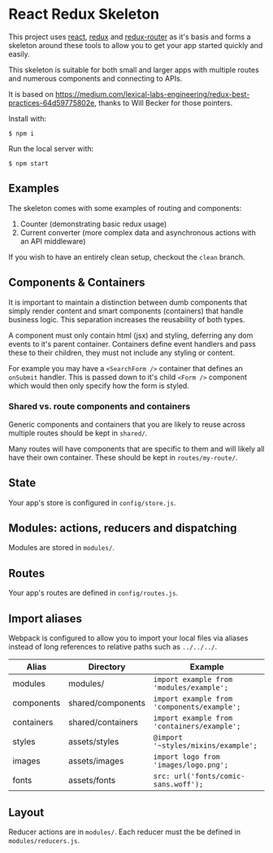 
# React Redux Skeleton

This project uses [react](https://github.com/facebook/react), [redux](https://github.com/rackt/redux) and [redux-router](https://github.com/rackt/redux-router) as it's basis and forms a skeleton around these tools to allow you to get your app started quickly and easily.

This skeleton is suitable for both small and larger apps with multiple routes and numerous components and connecting to APIs.

It is based on https://medium.com/lexical-labs-engineering/redux-best-practices-64d59775802e, thanks to Will Becker for those pointers.

Install with:

```
$ npm i
```

Run the local server with:

```
$ npm start
```


## Examples

The skeleton comes with some examples of routing and components:

1. Counter (demonstrating basic redux usage)
2. Current converter (more complex data and asynchronous actions with an API middleware)

If you wish to have an entirely clean setup, checkout the `clean` branch.

<!--
To clean out these examples and start from scratch run:

```
$ ./bin/clean
```
-->


## Components & Containers

It is important to maintain a distinction between dumb components that simply render content and smart components (containers) that handle business logic. This separation increases the reusability of both types.

A component must only contain html (jsx) and styling, deferring any dom events to it's parent container. Containers define event handlers and pass these to their children, they must not include any styling or content.

For example you may have a `<SearchForm />` container that defines an `onSubmit` handler. This is passed down to it's child `<Form />` component which would then only specify how the form is styled.

### Shared vs. route components and containers

Generic components and containers that you are likely to reuse across multiple routes should be kept in `shared/`.

Many routes will have components that are specific to them and will likely all have their own container. These should be kept in `routes/my-route/`.


## State

Your app's store is configured in `config/store.js`.


## Modules: actions, reducers and dispatching

Modules are stored in `modules/`.


## Routes

Your app's routes are defined in `config/routes.js`.


## Import aliases

Webpack is configured to allow you to import your local files via aliases instead of long references to relative paths such as `../../../`.

| Alias | Directory | Example |
|-------|-----------|---------|
| modules | modules/ | `import example from 'modules/example';` |
| components | shared/components | `import example from 'components/example';` |
| containers | shared/containers | `import example from 'containers/example';` |
| styles     | assets/styles     | `@import '~styles/mixins/example';` |
| images     | assets/images     | `import logo from 'images/logo.png';` |
| fonts      | assets/fonts      | `src: url('fonts/comic-sans.woff');` |

## Layout
Reducer actions are in `modules/`. Each reducer must the be defined in `modules/reducers.js`. 

<!--

## Tools

> **NOTE**: THESE TOOLS ARE NOT YET BUILT

### Adding a new module

To add a new module run:

```
$ ./bin/module my-module
```

This will create an empty module at `modules/my-module/` with actions, action types and a reducer.

### Adding a new route

To add a new route run:

```
$ ./bin/route my-route
```

This will create a new route at `routes/my-route/` with directories for components and containers. You will still need to add the route with the url you want to `config/routes.js`.

### Adding a new component

To add a new shared component run:

```
$ ./bin/component my-shared-component
```

This will create a new component at `shared/components/my-shared-components`.

To add a component to an existing route run:

```
$ ./bin/component my-route-component --route=my-route
```

This will create a new component at `routes/my-route/components/my-route-component`.


### Adding a new container

To add a new shared container run:

```
$ ./bin/container my-shared-container
```

This will create a new container at `shared/containers/my-shared-container`.

To add a component to an existing route run:

```
$ ./bin/component my-route-container --route=my-route
```

This will create a new container at `routes/my-route/containers/my-route-container`.

-->
